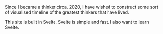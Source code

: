 Since I became a thinker circa. 2020, I have wished to construct some sort of visualised timeline of the greatest thinkers that have lived.

This site is built in Svelte. Svelte is simple and fast. I also want to learn Svelte.
